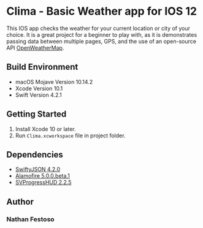 # Clima - Basic Weather app for IOS 12
This IOS app checks the weather for your current location or city of your choice. It is a great project for a beginner to play with, as it is demonstrates passing data between multiple pages, GPS, and the use of an open-source API [OpenWeatherMap](https://openweathermap.org/current).

## Build Environment
* macOS Mojave Version 10.14.2
* Xcode Version 10.1
* Swift Version 4.2.1

## Getting Started
1. Install Xcode 10 or later.
2. Run `Clima.xcworkspace` file in project folder.

## Dependencies
* [SwiftyJSON 4.2.0](https://cocoapods.org/pods/SwiftyJSON)
* [Alamofire 5.0.0.beta.1](https://cocoapods.org/pods/Alamofire)
* [SVProgressHUD 2.2.5](https://cocoapods.org/pods/SVProgressHUD)

## Author
### Nathan Festoso
